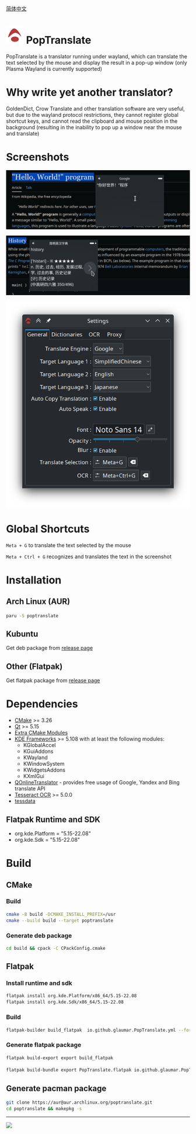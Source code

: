 [简体中文](./README.zh-CN.md)

# ![](./data/io.github.glaumar.PopTranslate.png) PopTranslate
PopTranslate is a translator running under wayland, which can translate the text selected by the mouse and display the result in a pop-up window (only Plasma Wayland is currently supported)

# Why write yet another translator?
GoldenDict, Crow Translate and other translation software are very useful, but due to the wayland protocol restrictions, they cannot register global shortcut keys, and cannot read the clipboard and mouse position in the background (resulting in the inability to pop up a window near the mouse and translate)
# Screenshots

![](./screenshots/Screenshot1.png)

![](./screenshots/Screenshot2.png)

![](./screenshots/Screenshot3.png)

# Global Shortcuts

`Meta + G` to translate the text selected by the mouse

`Meta + Ctrl + G` recognizes and translates the text in the screenshot

# Installation
## Arch Linux (AUR)
```bash
paru -S poptranslate
```

## Kubuntu
Get deb package from [release page](https://github.com/glaumar/PopTranslate/releases)

## Other (Flatpak)
Get flatpak package from [release page](https://github.com/glaumar/PopTranslate/releases)

# Dependencies
- [CMake](https://cmake.org/) >= 3.26
- [Qt](https://www.qt.io/) >= 5.15
- [Extra CMake Modules](https://github.com/KDE/extra-cmake-modules)
- [KDE Frameworks](https://api.kde.org/frameworks/index.html) >= 5.108 with at least the following modules:
    - KGlobalAccel
    - KGuiAddons
    - KWayland
    - KWindowSystem
    - KWidgetsAddons
    - KXmlGui
- [QOnlineTranslator](https://github.com/crow-translate/QOnlineTranslator) - provides free usage of Google, Yandex and Bing translate API
- [Tesseract OCR](https://github.com/tesseract-ocr/tesseract) >= 5.0.0
- [tessdata](https://github.com/tesseract-ocr/tessdata) 


## Flatpak Runtime and SDK
- org.kde.Platform = "5.15-22.08"
- org.kde.Sdk = "5.15-22.08"

# Build

## CMake
### Build
```bash
cmake -B build -DCMAKE_INSTALL_PREFIX=/usr
cmake --build build --target poptranslate
```

### Generate deb package
```bash
cd build && cpack -C CPackConfig.cmake
```

## Flatpak

### Install runtime and sdk
```bash
flatpak install org.kde.Platform/x86_64/5.15-22.08
flatpak install org.kde.Sdk/x86_64/5.15-22.08
```

### Build 
```bash
flatpak-builder build_flatpak  io.github.glaumar.PopTranslate.yml --force-clean
```

### Generate flatpak package
```bash
flatpak build-export export build_flatpak

flatpak build-bundle export PopTranslate.flatpak io.github.glaumar.PopTranslate --runtime-repo=https://flathub.org/repo/flathub.flatpakrepo
```

## Generate pacman package
```bash
git clone https://aur@aur.archlinux.org/poptranslate.git 
cd poptranslate && makepkg -s
```

---
![](https://badges.pufler.dev/visits/glaumar/PopTranslate)
